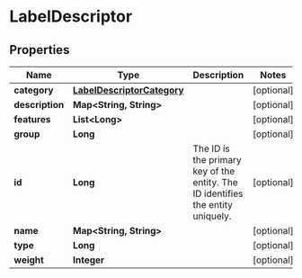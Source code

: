 
# LabelDescriptor

## Properties
Name | Type | Description | Notes
------------ | ------------- | ------------- | -------------
**category** | [**LabelDescriptorCategory**](LabelDescriptorCategory.md) |  |  [optional]
**description** | **Map&lt;String, String&gt;** |  |  [optional]
**features** | **List&lt;Long&gt;** |  |  [optional]
**group** | **Long** |  |  [optional]
**id** | **Long** | The ID is the primary key of the entity. The ID identifies the entity uniquely. |  [optional]
**name** | **Map&lt;String, String&gt;** |  |  [optional]
**type** | **Long** |  |  [optional]
**weight** | **Integer** |  |  [optional]



